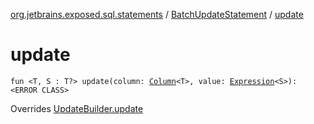 [org.jetbrains.exposed.sql.statements](../index.md) / [BatchUpdateStatement](index.md) / [update](.)

# update

`fun <T, S : T?> update(column: `[`Column`](../../org.jetbrains.exposed.sql/-column/index.md)`<T>, value: `[`Expression`](../../org.jetbrains.exposed.sql/-expression/index.md)`<S>): <ERROR CLASS>`

Overrides [UpdateBuilder.update](../-update-builder/update.md)

